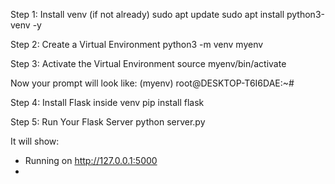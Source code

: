 Step 1: Install venv (if not already)
sudo apt update
sudo apt install python3-venv -y

Step 2: Create a Virtual Environment
python3 -m venv myenv

Step 3: Activate the Virtual Environment
source myenv/bin/activate

Now your prompt will look like:
(myenv) root@DESKTOP-T6I6DAE:~#

Step 4: Install Flask inside venv
pip install flask

Step 5: Run Your Flask Server
python server.py

It will show:
* Running on http://127.0.0.1:5000
* 
